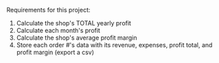 Requirements for this project:

1. Calculate the shop's TOTAL yearly profit
2. Calculate each month's profit
3. Calculate the shop's average profit margin
4. Store each order #'s data with its revenue, expenses, profit total, and profit margin (export a csv)
